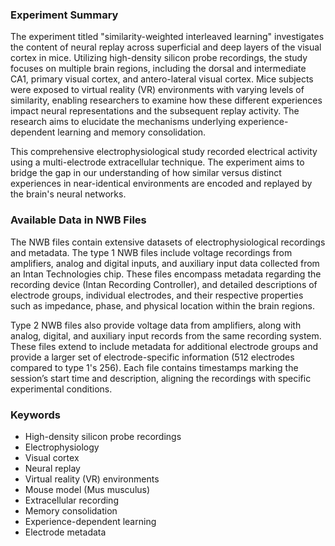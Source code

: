 ### Experiment Summary

The experiment titled "similarity-weighted interleaved learning" investigates the content of neural replay across superficial and deep layers of the visual cortex in mice. Utilizing high-density silicon probe recordings, the study focuses on multiple brain regions, including the dorsal and intermediate CA1, primary visual cortex, and antero-lateral visual cortex. Mice subjects were exposed to virtual reality (VR) environments with varying levels of similarity, enabling researchers to examine how these different experiences impact neural representations and the subsequent replay activity. The research aims to elucidate the mechanisms underlying experience-dependent learning and memory consolidation. 

This comprehensive electrophysiological study recorded electrical activity using a multi-electrode extracellular technique. The experiment aims to bridge the gap in our understanding of how similar versus distinct experiences in near-identical environments are encoded and replayed by the brain's neural networks.

### Available Data in NWB Files

The NWB files contain extensive datasets of electrophysiological recordings and metadata. The type 1 NWB files include voltage recordings from amplifiers, analog and digital inputs, and auxiliary input data collected from an Intan Technologies chip. These files encompass metadata regarding the recording device (Intan Recording Controller), and detailed descriptions of electrode groups, individual electrodes, and their respective properties such as impedance, phase, and physical location within the brain regions.

Type 2 NWB files also provide voltage data from amplifiers, along with analog, digital, and auxiliary input records from the same recording system. These files extend to include metadata for additional electrode groups and provide a larger set of electrode-specific information (512 electrodes compared to type 1's 256). Each file contains timestamps marking the session’s start time and description, aligning the recordings with specific experimental conditions.

### Keywords

- High-density silicon probe recordings
- Electrophysiology
- Visual cortex
- Neural replay
- Virtual reality (VR) environments
- Mouse model (Mus musculus)
- Extracellular recording
- Memory consolidation
- Experience-dependent learning
- Electrode metadata